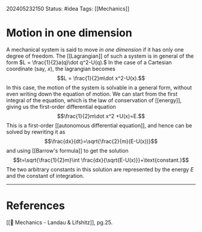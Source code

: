 202405232150
Status: #idea
Tags: [[Mechanics]]

# Motion in one dimension

A mechanical system is said to move *in one dimension* if it has only one degree of freedom. The [[Lagrangian]] of such a system is in general of the form $L = \frac{1}{2}a(q)\dot q^2-U(q).$ In the case of a Cartesian coordinate (say, $x$), the lagrangian becomes
$$L = \frac{1}{2}m\dot x^2-U(x).$$
In this case, the motion of the system is solvable in a general form, without even writing down the equation of motion. We can start from the first integral of the equation, which is the law of conservation of [[energy]], giving us the first-order differential equation
$$\frac{1}{2}m\dot x^2 +U(x)=E.$$
This is a first-order [[autonomous differential equation]], and hence can be solved by rewriting it as
$$\frac{dx}{dt}=\sqrt{\frac{2}{m}(E-U(x))}$$
and using [[Barrow's formula]] to get the solution
$$t=\sqrt{\frac{1}{2}m}\int \frac{dx}{\sqrt{E-U(x)}}+\text{constant.}$$
The two arbitrary constants in this solution are represented by the energy $E$ and the constant of integration.

___
# References
[[📕 Mechanics - Landau & Lifshitz]], pg.25.